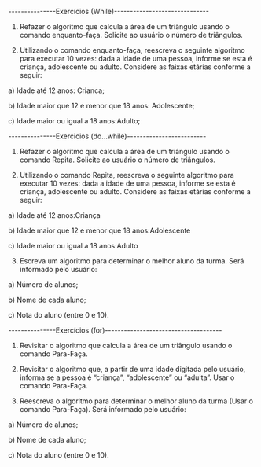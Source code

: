 ---------------Exercícios (While)------------------------------

1.  Refazer o algoritmo que calcula a área de um triângulo
usando o comando enquanto-faça. Solicite ao usuário
o número de triângulos.

2.  Utilizando o comando enquanto-faça, reescreva o
seguinte algoritmo para executar 10 vezes: dada a
idade de uma pessoa, informe se esta é criança,
adolescente ou adulto. Considere as faixas etárias
conforme a seguir:

a)  Idade até 12 anos: Crianca;

b)  Idade maior que 12 e menor que 18 anos: Adolescente;

c)  Idade maior ou igual a 18 anos:Adulto;


---------------Exercicios (do...while)-------------------------

1.  Refazer o algoritmo que calcula a área de um triângulo
usando o comando Repita. Solicite ao usuário o
número de triângulos.

2.  Utilizando o comando Repita, reescreva o seguinte
algoritmo para executar 10 vezes: dada a idade de uma
pessoa, informe se esta é criança, adolescente ou
adulto. Considere as faixas etárias conforme a seguir:

a)  Idade até 12 anos:Criança

b)  Idade maior que 12 e menor que 18 anos:Adolescente

c)  Idade maior ou igual a 18 anos:Adulto

3.  Escreva um algoritmo para determinar o melhor aluno
da turma. Será informado pelo usuário:

a)  Número de alunos;

b)  Nome de cada aluno;

c)  Nota do aluno (entre 0 e 10).

---------------Exercícios (for)-------------------------------------

1.  Revisitar o algoritmo que calcula a área de um triângulo
usando o comando Para-Faça.

2.  Revisitar o algoritmo que, a partir de uma idade digitada
pelo usuário, informa se a pessoa é “criança”,
“adolescente” ou “adulta”. Usar o comando Para-Faça.

5.  Reescreva o algoritmo para determinar o melhor aluno
da turma (Usar o comando Para-Faça). Será informado
pelo usuário:

a)  Número de alunos;

b)  Nome de cada aluno;

c)  Nota do aluno (entre 0 e 10).
